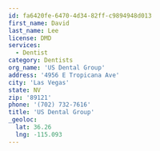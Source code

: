 ```yaml
---
id: fa6420fe-6470-4d34-82ff-c9894948d013
first_name: David
last_name: Lee
license: DMD
services:
  - Dentist
category: Dentists
org_name: 'US Dental Group'
address: '4956 E Tropicana Ave'
city: 'Las Vegas'
state: NV
zip: '89121'
phone: '(702) 732-7616'
title: 'US Dental Group'
_geoloc:
  lat: 36.26
  lng: -115.093
---
```

